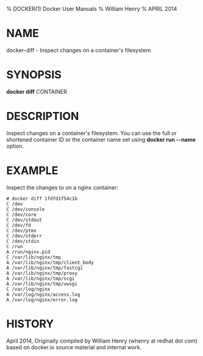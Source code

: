 % DOCKER(1) Docker User Manuals 
% William Henry
% APRIL 2014 
# NAME
docker-diff - Inspect changes on a container's filesystem

# SYNOPSIS
**docker diff** CONTAINER

# DESCRIPTION
Inspect changes on a container's filesystem. You can use the full or 
shortened container ID or the container name set using 
**docker run --name** option.

# EXAMPLE
Inspect the changes to on a nginx container: 

    # docker diff 1fdfd1f54c1b
    C /dev
    C /dev/console
    C /dev/core
    C /dev/stdout
    C /dev/fd
    C /dev/ptmx
    C /dev/stderr
    C /dev/stdin
    C /run
    A /run/nginx.pid
    C /var/lib/nginx/tmp
    A /var/lib/nginx/tmp/client_body
    A /var/lib/nginx/tmp/fastcgi
    A /var/lib/nginx/tmp/proxy
    A /var/lib/nginx/tmp/scgi
    A /var/lib/nginx/tmp/uwsgi
    C /var/log/nginx
    A /var/log/nginx/access.log
    A /var/log/nginx/error.log


# HISTORY
April 2014, Originally compiled by William Henry (whenry at redhat dot com)
 based on docker.io source material and internal work.


